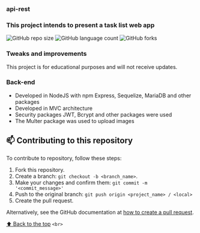 ### api-rest

### This project intends to present a task list web app

![GitHub repo size](https://img.shields.io/github/repo-size/devDudu-21/api-rest?style=for-the-badge)
![GitHub language count](https://img.shields.io/github/languages/count/devDudu-21/api-rest?style=for-the-badge)
![GitHub forks](https://img.shields.io/github/forks/devDudu-21/api-rest?style=for-the-badge)

### Tweaks and improvements

This project is for educational purposes and will not receive updates.

### Back-end

- Developed in NodeJS with npm Express, Sequelize, MariaDB and other packages
- Developed in MVC architecture
- Security packages JWT, Bcrypt and other packages were used
- The Multer package was used to upload images

## 📫 Contributing to this repository

To contribute to repository, follow these steps:

1. Fork this repository.
2. Create a branch: `git checkout -b <branch_name>`.
3. Make your changes and confirm them: `git commit -m '<commit_message>'`
4. Push to the original branch: `git push origin <project_name> / <local>`
5. Create the pull request.

Alternatively, see the GitHub documentation at [how to create a pull request](https://help.github.com/en/github/collaborating-with-issues-and-pull-requests/creating-a-pull-request).

[⬆ Back to the top](#api-rest) `<br>`
